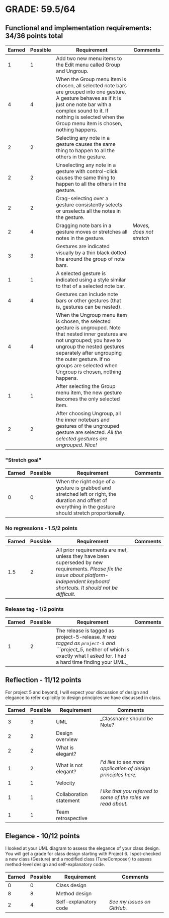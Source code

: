 # GRADE: 59.5/64 

## Functional and implementation requirements: 34/36 points total

Earned|Possible|Requirement | Comments
------|--------|------------|----------
1|1| Add two new menu items to the Edit menu called Group and Ungroup.
4|4| When the Group menu item is chosen, all selected note bars are grouped into one gesture. A gesture behaves as if it is just one note bar with a complex sound to it.  If nothing is selected when the Group menu item is chosen, nothing happens.
2|2| Selecting any note in a gesture causes the same thing to happen to all the others in the gesture.
2|2| Unselecting any note in a gesture with control-click causes the same thing to happen to all the others in the gesture.
2|2| Drag-selecting over a gesture consistently selects or unselects all the notes in the gesture.
2|4| Dragging note bars in a gesture moves or stretches all notes in the gesture. | _Moves, does not stretch_
3|3| Gestures are indicated visually by a thin black dotted line around the group of note bars. 
1|1| A selected gesture is indicated using a style similar to that of a selected note bar.
4|4| Gestures can include note bars or other gestures (that is, gestures can be nested).
4|4| When the Ungroup menu item is chosen, the selected gesture is ungrouped. Note that nested inner gestures are not ungrouped; you have to ungroup the nested gestures separately after ungrouping the outer gesture.  If no groups are selected when Ungroup is chosen, nothing happens.
1|1| After selecting the Group menu item, the new gesture becomes the only selected item. 
2|2| After choosing Ungroup, all the inner notebars and gestures of the ungrouped gesture are selected. _All the selected gestures are ungrouped. Nice!_

### "Stretch goal"

Earned|Possible|Requirement | Comments
------|--------|------------|----------
0|0| When the right edge of a gesture is grabbed and stretched left or right, the duration and offset of everything in the gesture should stretch proportionally.

### No regressions - 1.5/2 points

Earned|Possible|Requirement | Comments
------|--------|------------|----------
1.5|2| All prior requirements are met, unless they have been superseded by new requirements. _Please fix the issue about platform-independent keyboard shortcuts. It should not be difficult._

### Release tag - 1/2 points

Earned|Possible|Requirement | Comments
------|--------|------------|----------
1|2| The release is tagged as project-5-release. _It was tagged as ```project-5``` and ```project_5_, neither of which is exactly what I asked for. I had a hard time finding your UML._

## Reflection - 11/12 points

For project 5 and beyond, I will expect your discussion of design and elegance to refer explicitly to design principles we have discussed in class.

Earned|Possible|Requirement | Comments
------|--------|------------|----------
3|3| UML | _Classname should be Note?|
2|2| Design overview
2|2| What is elegant?
1|2| What is not elegant? | _I'd like to see more application of design principles here._
1|1| Velocity
1|1| Collaboration statement | _I like that you referred to some of the roles we read about._
1|1| Team retrospective

## Elegance - 10/12 points

I looked at your UML diagram to assess the elegance of your class design.  You will get a grade for class design starting with Project 6.
I spot-checked a new class (Gesture) and a modified class (TuneComposer) to assess method-level design and self-explanatory code.

Earned|Possible|Requirement | Comments
------|--------|------------|----------
0|0| Class design 
8|8| Method design
2|4| Self-explanatory code | _See my issues on GitHub._
